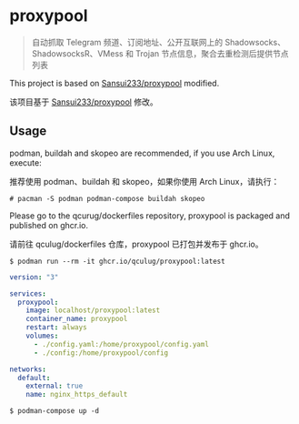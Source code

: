 # proxypool

> 自动抓取 Telegram 频道、订阅地址、公开互联网上的 Shadowsocks、ShadowsocksR、VMess 和 Trojan 节点信息，聚合去重检测后提供节点列表

This project is based on [Sansui233/proxypool](https://github.com/Sansui233/proxypool) modified.

该项目基于 [Sansui233/proxypool](https://github.com/Sansui233/proxypool) 修改。

## Usage

podman, buildah and skopeo are recommended, if you use Arch Linux, execute:

推荐使用 podman、buildah 和 skopeo，如果你使用 Arch Linux，请执行：

```
# pacman -S podman podman-compose buildah skopeo
```

Please go to the qcurug/dockerfiles repository, proxypool is packaged and published on ghcr.io.

请前往 qculug/dockerfiles 仓库，proxypool 已打包并发布于 ghcr.io。

```
$ podman run --rm -it ghcr.io/qculug/proxypool:latest
```

```yml
version: "3"

services:
  proxypool:
    image: localhost/proxypool:latest
    container_name: proxypool
    restart: always
    volumes:
      - ./config.yaml:/home/proxypool/config.yaml
      - ./config:/home/proxypool/config

networks:
  default:
    external: true
    name: nginx_https_default
```

```
$ podman-compose up -d
```
